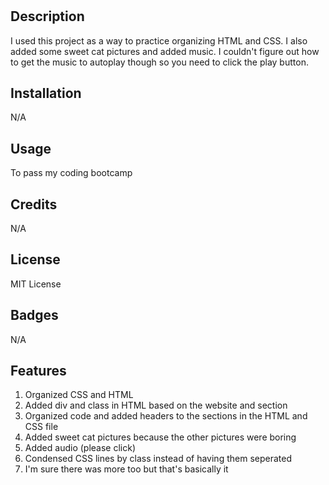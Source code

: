 # <Your-Project-Title>

## Description

I used this project as a way to practice organizing HTML and CSS. I also added some sweet cat pictures and added music. I couldn't figure out how to get the music to autoplay though so you need to click the play button. 

## Installation

N/A

## Usage

To pass my coding bootcamp 

## Credits

N/A

## License

MIT License

## Badges

N/A

## Features

1. Organized CSS and HTML
2. Added div and class in HTML based on the website and section
3. Organized code and added headers to the sections in the HTML and CSS file 
4. Added sweet cat pictures because the other pictures were boring
5. Added audio (please click)
6. Condensed CSS lines by class instead of having them seperated
7. I'm sure there was more too but that's basically it
